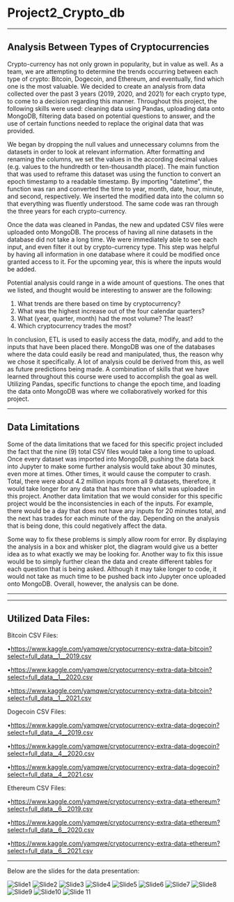 # Project2_Crypto_db
-------------------------------------------------------------------------------
Analysis Between Types of Cryptocurrencies 
-------------------------------------------------------------------------------

Crypto-currency has not only grown in popularity, but in value as well. As a team, we are attempting to determine the trends occurring between each type of crypto: Bitcoin, Dogecoin, and Ethereum, and eventually, find which one is the most valuable. We decided to create an analysis from data collected over the past 3 years (2019, 2020, and 2021) for each crypto type, to come to a decision regarding this manner. Throughout this project, the following skills were used: cleaning data using Pandas, uploading data onto MongoDB, filtering data based on potential questions to answer, and the use of certain functions needed to replace the original data that was provided. 

We began by dropping the null values and unnecessary columns from the datasets in order to look at relevant information. After formatting and renaming the columns, we set the values in the according decimal values (e.g. values to the hundredth or ten-thousandth place). The main function that was used to reframe this dataset was using the function to convert an epoch timestamp to a readable timestamp. By importing "datetime", the function was ran and converted the time to year, month, date, hour, minute, and second, respectively. We inserted the modified data into the column so that everything was fluently understood. The same code was ran through the three years for each crypto-currency. 

Once the data was cleaned in Pandas, the new and updated CSV files were uploaded onto MongoDB. The process of having all nine datasets in the database did not take a long time. We were immediately able to see each input, and even filter it out by crypto-currency type. This step was helpful by having all information in one database where it could be modified once granted access to it. For the upcoming year, this is where the inputs would be added. 

Potential analysis could range in a wide amount of questions. The ones that we listed, and thought would be interesting to answer are the following:

1. What trends are there based on time by cryptocurrency?
2. What was the highest increase out of the four calendar quarters?
3. What (year, quarter, month) had the most volume? The least?
4. Which cryptocurrency trades the most?

In conclusion, ETL is used to easily access the data, modify, and add to the inputs that have been placed there. MongoDB was one of the databases where the data could easily be read and manipulated, thus, the reason why we chose it specifically. A lot of analysis could be derived from this, as well as future predictions being made. A combination of skills that we have learned throughout this course were used to accomplish the goal as well. Utilizing Pandas, specific functions to change the epoch time, and loading the data onto MongoDB was where we collaboratively worked for this project. 

***********************************
Data Limitations
-----------------------------------
Some of the data limitations that we faced for this specific project included the fact that the nine (9) total CSV files would take a long time to upload. Once every dataset was imported into MongoDB, pushing the data back into Jupyter to make some further analysis would take about 30 minutes, even more at times. Other times, it would cause the computer to crash. Total, there were about 4.2 million inputs from all 9 datasets, therefore, it would take longer for any data that has more than what was uploaded in this project. Another data limitation that we would consider for this specific project would be the inconsistencies in each of the inputs. For example, there would be a day that does not have any inputs for 20 minutes total, and the next has trades for each minute of the day. Depending on the analysis that is being done, this could negatively affect the data. 

Some way to fix these problems is simply allow room for error. By displaying the analysis in a box and whisker plot, the diagram would give us a better idea as to what exactly we may be looking for. Another way to fix this issue would be to simply further clean the data and create different tables for each question that is being asked. Although it may take longer to code, it would not take as much time to be pushed back into Jupyter once uploaded onto MongoDB. Overall, however, the analysis can be done.

***********************************

***********************************


Utilized Data Files:
-----------------------------------
Bitcoin CSV Files:

•https://www.kaggle.com/yamqwe/cryptocurrency-extra-data-bitcoin?select=full_data__1__2019.csv

•https://www.kaggle.com/yamqwe/cryptocurrency-extra-data-bitcoin?select=full_data__1__2020.csv

•https://www.kaggle.com/yamqwe/cryptocurrency-extra-data-bitcoin?select=full_data__1__2021.csv

Dogecoin CSV Files:

•https://www.kaggle.com/yamqwe/cryptocurrency-extra-data-dogecoin?select=full_data__4__2019.csv

•https://www.kaggle.com/yamqwe/cryptocurrency-extra-data-dogecoin?select=full_data__4__2020.csv

•https://www.kaggle.com/yamqwe/cryptocurrency-extra-data-dogecoin?select=full_data__4__2021.csv

Ethereum CSV Files:

•https://www.kaggle.com/yamqwe/cryptocurrency-extra-data-ethereum?select=full_data__6__2019.csv

•https://www.kaggle.com/yamqwe/cryptocurrency-extra-data-ethereum?select=full_data__6__2020.csv

•https://www.kaggle.com/yamqwe/cryptocurrency-extra-data-ethereum?select=full_data__6__2021.csv

**************************************

Below are the slides for the data presentation:


![Slide1](https://user-images.githubusercontent.com/72631173/145691681-f58b0f05-2640-47a9-8135-ce48baf17b7c.png)
![Slide2](https://user-images.githubusercontent.com/72631173/145691690-4bd30944-ab20-477e-a9d4-36552b39460c.png)
![Slide3](https://user-images.githubusercontent.com/72631173/145691693-a58eb24b-5c56-439e-a325-64f06d334959.png)
![Slide4](https://user-images.githubusercontent.com/72631173/145691696-01c3c601-c134-48c3-90a0-1f483ad5a0c7.png)
![Slide5](https://user-images.githubusercontent.com/72631173/145691703-24dcd636-fc13-4c27-b479-b57e7a144b04.png)
![Slide6](https://user-images.githubusercontent.com/72631173/145691710-dea8e7ed-85cc-44a4-a440-940432d7304f.png)
![Slide7](https://user-images.githubusercontent.com/72631173/145691713-1407c283-45e6-46c7-9ff7-c386b42a1099.png)
![Slide8](https://user-images.githubusercontent.com/72631173/145691718-0608e674-2e3b-436b-9e60-e63a50c7e486.png)
![Slide9](https://user-images.githubusercontent.com/72631173/145691719-76f182a4-ce80-4692-a09c-05caa500a342.png)
![Slide10](https://user-images.githubusercontent.com/72631173/145691725-193cc6af-bc4a-4d3f-868f-f6d9270894a3.png)
![Slide 11](https://user-images.githubusercontent.com/72631173/145691794-2810357e-762b-4d3a-8c45-df7b01ad86d1.png)
